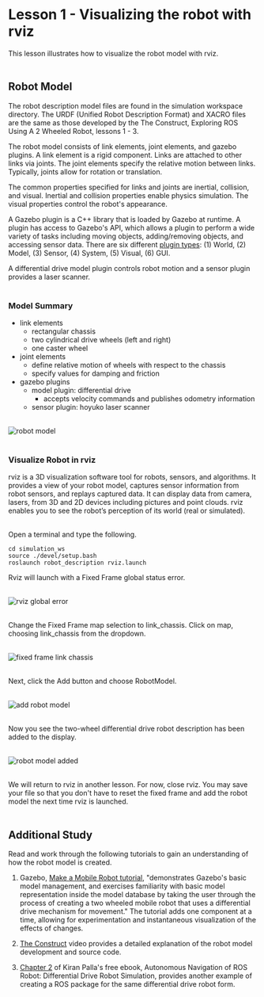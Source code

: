 # Lesson 1 - Visualizing the robot with rviz

This lesson illustrates how to visualize the robot model with rviz.</br></br>

## Robot Model

The robot description model files are found in the simulation workspace directory. The URDF (Unified Robot Description Format) and XACRO files are the same as those developed by the The Construct, Exploring ROS Using A 2 Wheeled Robot, lessons 1 - 3.

The robot model consists of link elements, joint elements, and gazebo plugins. A link element is a rigid component. Links are attached to other links via joints. The joint elements specify the relative motion between links. Typically, joints allow for rotation or translation.

The common properties specified for links and joints are inertial, collision, and visual. Inertial and collision properties enable physics simulation. The visual properties control the robot's appearance.

A Gazebo plugin is a C++ library that is loaded by Gazebo at runtime. A plugin has access to Gazebo's API, which allows a plugin to perform a wide variety of tasks including moving objects, adding/removing objects, and accessing sensor data. There are six different [plugin types](http://gazebosim.org/tutorials?tut=plugins_hello_world&cat=write_plugin): (1) World, (2) Model, (3) Sensor, (4) System, (5) Visual, (6) GUI. 

A differential drive model plugin controls robot motion and a sensor plugin provides a laser scanner.</br></br>

### Model Summary

- link elements
   - rectangular chassis
   - two cylindrical drive wheels (left and right)
   - one caster wheel
- joint elements
   - define relative motion of wheels with respect to the chassis
   - specify values for damping and friction
- gazebo plugins
   - model plugin: differential drive
      - accepts velocity commands and publishes odometry information
   - sensor plugin: hoyuko laser scanner 
</br></br>

![robot model](./images/lesson01/robot_model.png "robot model")</br></br>

### Visualize Robot in rviz

rviz is a 3D visualization software tool for robots, sensors, and algorithms. It provides a view of your robot model, captures sensor information from robot sensors, and replays captured data. It can display data from camera, lasers, from 3D and 2D devices including pictures and point clouds. rviz enables you to see the robot’s perception of its world (real or simulated).</br></br>

Open a terminal and type the following.

```
cd simulation_ws
source ./devel/setup.bash
roslaunch robot_description rviz.launch
```

Rviz will launch with a Fixed Frame global status error. </br></br>

![rviz global error](./images/lesson01/global_status_error.png "global status error")</br></br>

Change the Fixed Frame map selection to link_chassis. Click on map, choosing link_chassis from the dropdown.</br></br>

![fixed frame link chassis](./images/lesson01/fixed_frame_link_chassis.png "fixed frame link chassis")</br></br>

Next, click the Add button and choose RobotModel. </br></br>

![add robot model](./images/lesson01/add_robot_model.png "add robot model")</br></br>

Now you see the two-wheel differential drive robot description has been added to the display.</br></br>

![robot model added](./images/lesson01/robot_model_added.png "robot model added")</br></br>

We will return to rviz in another lesson. For now, close rviz. You may save your file so that you don't have to reset the fixed frame and add the robot model the next time rviz is launched.</br></br>

## Additional Study

Read and work through the following tutorials to gain an understanding of how the robot model is created.

1. Gazebo, [Make a Mobile Robot tutorial](http://gazebosim.org/tutorials/?tut=build_robot), "demonstrates Gazebo's basic model management, and exercises familiarity with basic model representation inside the model database by taking the user through the process of creating a two wheeled mobile robot that uses a differential drive mechanism for movement." The tutorial adds one component at a time, allowing for experimentation and instantaneous visualization of the effects of changes.

2. [The Construct](https://www.theconstructsim.com/ros-projects-exploring-ros-using-2-wheeled-robot-part-1/) video provides a detailed explanation of the robot model development and source code.

3. [Chapter 2](https://kiranpalla.com/autonomous-navigation-ros-differential-drive-robot-simulation/describing-ros-robot-with-urdf/) of Kiran Palla's free ebook, Autonomous Navigation of ROS Robot: Differential Drive Robot Simulation, provides another example of creating a ROS package for the same differential drive robot form. </br></br>